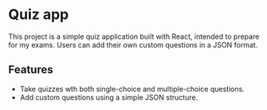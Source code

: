 # Quiz app

This project is a simple quiz application built with React, intended to prepare for my exams. Users can add their own custom questions in a JSON format.

## Features

- Take quizzes wth both single-choice and multiple-choice questions.
- Add custom questions using a simple JSON structure.

